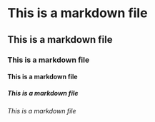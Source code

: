 # This is a markdown file

## This is a markdown file

### This is a markdown file

#### This is a markdown file

##### This is a markdown file

###### This is a markdown file
